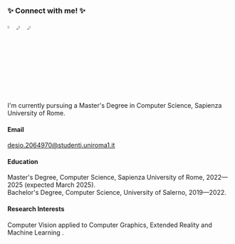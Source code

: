 <div class="connect-section">
    <h3>✨ Connect with me! ✨</h3>
    <a href="https://github.com/iladesio" target="_blank">
        <img src="https://github.githubassets.com/favicons/favicon.svg" width="4%" alt="GitHub">
    </a>
    <a href="https://www.linkedin.com/in/ilaria-de-sio/?originalSubdomain=it" target="_blank">
        <img src="https://static.licdn.com/aero-v1/sc/h/akt4ae504epesldzj74dzred8" width="4%" alt="LinkedIn">
    </a>
    <a href="https://discord.com/users/790478358814261272" target="_blank">
        <img src="https://upload.wikimedia.org/wikipedia/commons/6/6f/Discord_Logo.svg" width="4%" alt="Discord">
    </a>
</div>

I'm currently pursuing a Master's Degree in Computer Science, Sapienza University of Rome.

#### Email

desio.2064970@studenti.uniroma1.it

#### Education

Master's Degree, Computer Science, Sapienza University of Rome, 2022—2025 (expected March 2025).\
Bachelor's Degree, Computer Science, University of Salerno, 2019—2022.

#### Research Interests

Computer Vision applied to Computer Graphics, Extended Reality and Machine Learning .
